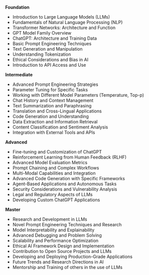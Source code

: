 **Foundation**

*   Introduction to Large Language Models (LLMs)
*   Fundamentals of Natural Language Processing (NLP)
*   Transformer Networks: Architecture and Function
*   GPT Model Family Overview
*   ChatGPT: Architecture and Training Data
*   Basic Prompt Engineering Techniques
*   Text Generation and Manipulation
*   Understanding Tokenization
*   Ethical Considerations and Bias in AI
*   Introduction to API Access and Use

**Intermediate**

*   Advanced Prompt Engineering Strategies
*   Parameter Tuning for Specific Tasks
*   Working with Different Model Parameters (Temperature, Top-p)
*   Chat History and Context Management
*   Text Summarization and Paraphrasing
*   Translation and Cross-Lingual Applications
*   Code Generation and Understanding
*   Data Extraction and Information Retrieval
*   Content Classification and Sentiment Analysis
*   Integration with External Tools and APIs

**Advanced**

*   Fine-tuning and Customization of ChatGPT
*   Reinforcement Learning from Human Feedback (RLHF)
*   Advanced Model Evaluation Metrics
*   Prompt Chaining and Complex Workflows
*   Multi-Modal Capabilities and Integration
*   Advanced Code Generation with Specific Frameworks
*   Agent-Based Applications and Autonomous Tasks
*   Security Considerations and Vulnerability Analysis
*   Legal and Regulatory Aspects of LLMs
*   Developing Custom ChatGPT Applications

**Master**

*   Research and Development in LLMs
*   Novel Prompt Engineering Techniques and Research
*   Model Interpretability and Explainability
*   Advanced Debugging and Problem Solving
*   Scalability and Performance Optimization
*   Ethical AI Framework Design and Implementation
*   Contribution to Open Source Projects and LLMs
*   Developing and Deploying Production-Grade Applications
*   Future Trends and Research Directions in AI
*   Mentorship and Training of others in the use of LLMs

